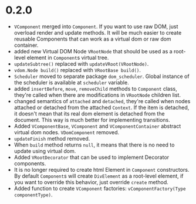 # 0.2.0

- `VComponent` merged into `Component`. If you want to use raw DOM,
  just overload render and update methods. It will be much easier to
  create reusable Components that can work as a virtual dom or raw dom
  container.
- added new Virtual DOM Node `VRootNode` that should be used as a
  root-level element in `Component`s virtual tree.
- `updateSubtree()` replaced with `updateVRoot(VRootNode)`.
- `vdom.Node build()` replaced with `VRootBase build()`.
- `Scheduler` moved to separate package `dom_scheduler`. Global
  instance of the scheduler is available at `scheduler` variable.
- added `insertBefore`, `move`, `removeChild` methods to `Component`
  class, they're called when there are modifications in `VRootNode`
  children list.
- changed semantics of `attached` and `detached`, they're called when
  nodes attached or detached from the attached `Context`. If the item
  is detached, it doesn't mean that its real dom element is detached
  from the document. This way is much better for implementing
  transitions.
- Added `VComponentBase`, `VComponent` and `VComponentContainer`
  abstract virtual dom nodes. `VDomComponent` removed.
- `updateFinish` method removed.
- When `build` method returns `null`, it means that there is no need
  to update using virtual dom.
- Added `VRootDecorator` that can be used to implement Decorator
  components.
- It is no longer required to create html Element in `Component`
  constructors. By default `Component`s will create `DivElement` as a
  root-level element, if you want to override this behavior, just
  override `create` method.
- Added function to create `VComponent` factories:
  `vComponentFactory(Type componentType)`.